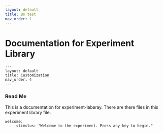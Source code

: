 ```yaml
---
layout: default
title: Bo test
nav_order: 1
---
```

# Documentation for Experiment Library

```
---
layout: default
title: Customization
nav_order: 4
---
```
### Read Me
This is a documentation for experiment-labaray. There are there files in this experiment library file.
```
welcome:
     stimulus: "Welcome to the experiment. Press any key to begin."
```
<!--stackedit_data:
eyJoaXN0b3J5IjpbMTU4MTQ2Mzk4NiwtMTA1OTQzNzU3MywyOT
Y2NTI0NzMsMTc4ODc5NTQ3NSwtMTk2MDcyNDM0NCwxNzg2MDU4
NTUzXX0=
-->
